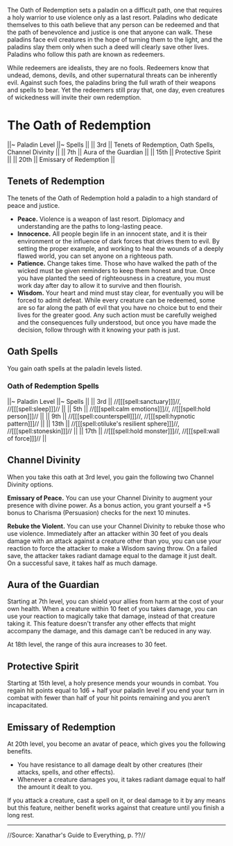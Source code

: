 The Oath of Redemption sets a paladin on a difficult path, one that requires a holy warrior to use violence only as a last resort. Paladins who dedicate themselves to this oath believe that any person can be redeemed and that the path of benevolence and justice is one that anyone can walk. These paladins face evil creatures in the hope of turning them to the light, and the paladins slay them only when such a deed will clearly save other lives. Paladins who follow this path are known as redeemers.

While redeemers are idealists, they are no fools. Redeemers know that undead, demons, devils, and other supernatural threats can be inherently evil. Against such foes, the paladins bring the full wrath of their weapons and spells to bear. Yet the redeemers still pray that, one day, even creatures of wickedness will invite their own redemption.

# The Oath of Redemption

||~ Paladin Level ||~ Spells ||
|| 3rd || Tenets of Redemption, Oath Spells, Channel Divinity ||
|| 7th || Aura of the Guardian ||
|| 15th || Protective Spirit ||
|| 20th || Emissary of Redemption ||

## Tenets of Redemption

The tenets of the Oath of Redemption hold a paladin to a high standard of peace and justice.

* **Peace.** Violence is a weapon of last resort. Diplomacy and understanding are the paths to long-lasting peace.
* **Innocence.** All people begin life in an innocent state, and it is their environment or the influence of dark forces that drives them to evil. By setting the proper example, and working to heal the wounds of a deeply flawed world, you can set anyone on a righteous path.
* **Patience.** Change takes time. Those who have walked the path of the wicked must be given reminders to keep them honest and true. Once you have planted the seed of righteousness in a creature, you must work day after day to allow it to survive and then flourish.
* **Wisdom.** Your heart and mind must stay clear, for eventually you will be forced to admit defeat. While every creature can be redeemed, some are so far along the path of evil that you have no choice but to end their lives for the greater good. Any such action must be carefully weighed and the consequences fully understood, but once you have made the decision, follow through with it knowing your path is just.

## Oath Spells

You gain oath spells at the paladin levels listed.

### Oath of Redemption Spells

||~ Paladin Level ||~ Spells ||
|| 3rd || //[[[spell:sanctuary]]]//, //[[[spell:sleep]]]// ||
|| 5th || //[[[spell:calm emotions]]]//, //[[[spell:hold person]]]// ||
|| 9th || //[[[spell:counterspell]]]//, //[[[spell:hypnotic pattern]]]// ||
|| 13th || //[[[spell:otiluke's resilient sphere]]]//, //[[[spell:stoneskin]]]// ||
|| 17th || //[[[spell:hold monster]]]//, //[[[spell:wall of force]]]// ||

## Channel Divinity

When you take this oath at 3rd level, you gain the following two Channel Divinity options.

**Emissary of Peace.** You can use your Channel Divinity to augment your presence with divine power. As a bonus action, you grant yourself a +5 bonus to Charisma (Persuasion) checks for the next 10 minutes.

**Rebuke the Violent.** You can use your Channel Divinity to rebuke those who use violence. Immediately after an attacker within 30 feet of you deals damage with an attack against a creature other than you, you can use your reaction to force the attacker to make a Wisdom saving throw. On a failed save, the attacker takes radiant damage equal to the damage it just dealt. On a successful save, it takes half as much damage.

## Aura of the Guardian

Starting at 7th level, you can shield your allies from harm at the cost of your own health. When a creature within 10 feet of you takes damage, you can use your reaction to magically take that damage, instead of that creature taking it. This feature doesn't transfer any other effects that might accompany the damage, and this damage can't be reduced in any way.

At 18th level, the range of this aura increases to 30 feet.

## Protective Spirit

Starting at 15th level, a holy presence mends your wounds in combat. You regain hit points equal to 1d6 + half your paladin level if you end your turn in combat with fewer than half of your hit points remaining and you aren’t incapacitated.

## Emissary of Redemption

At 20th level, you become an avatar of peace, which gives you the following benefits.

* You have resistance to all damage dealt by other creatures (their attacks, spells, and other effects).
* Whenever a creature damages you, it takes radiant damage equal to half the amount it dealt to you.

If you attack a creature, cast a spell on it, or deal damage to it by any means but this feature, neither benefit works against that creature until you finish a long rest.

----

//Source: Xanathar's Guide to Everything, p. ??//